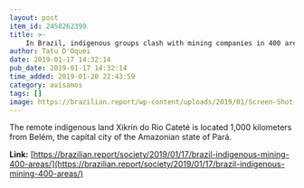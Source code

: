 ```yaml
---
layout: post
item_id: 2458262399
title: >-
    In Brazil, indigenous groups clash with mining companies in 400 areas
author: Tatu D'Oquei
date: 2019-01-17 14:32:14
pub_date: 2019-01-17 14:32:14
time_added: 2019-01-20 22:43:59
category: avisamos
tags: []
image: https://brazilian.report/wp-content/uploads/2019/01/Screen-Shot-2019-01-17-at-12.19.25.png
---
```


The remote indigenous land Xikrin do Rio Cateté is located 1,000 kilometers from Belém, the capital city of the Amazonian state of Pará.

**Link:** [https://brazilian.report/society/2019/01/17/brazil-indigenous-mining-400-areas/](https://brazilian.report/society/2019/01/17/brazil-indigenous-mining-400-areas/)


